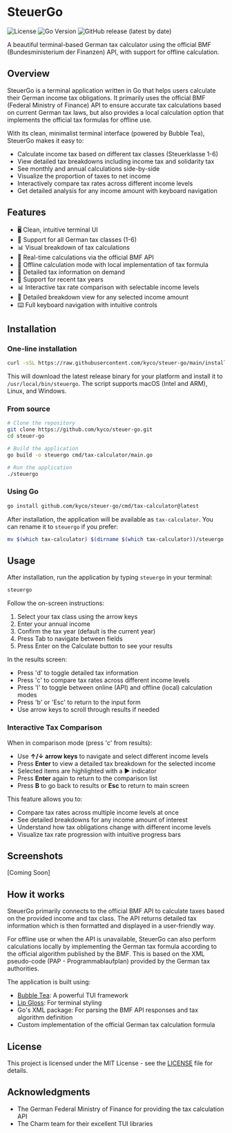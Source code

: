 # SteuerGo

![License](https://img.shields.io/badge/license-MIT-blue)
![Go Version](https://img.shields.io/badge/go-%3E%3D1.18-blue)
![GitHub release (latest by date)](https://img.shields.io/github/v/release/kyco/steuer-go)

A beautiful terminal-based German tax calculator using the official BMF (Bundesministerium der Finanzen) API, with support for offline calculation.

## Overview

SteuerGo is a terminal application written in Go that helps users calculate their German income tax obligations. It primarily uses the official BMF (Federal Ministry of Finance) API to ensure accurate tax calculations based on current German tax laws, but also provides a local calculation option that implements the official tax formulas for offline use.

With its clean, minimalist terminal interface (powered by Bubble Tea), SteuerGo makes it easy to:

- Calculate income tax based on different tax classes (Steuerklasse 1-6)
- View detailed tax breakdowns including income tax and solidarity tax
- See monthly and annual calculations side-by-side
- Visualize the proportion of taxes to net income
- Interactively compare tax rates across different income levels
- Get detailed analysis for any income amount with keyboard navigation

## Features

- 🖥️ Clean, intuitive terminal UI
- 🔢 Support for all German tax classes (1-6)
- 📊 Visual breakdown of tax calculations
- 🔄 Real-time calculations via the official BMF API
- 🧮 Offline calculation mode with local implementation of tax formula
- 📝 Detailed tax information on demand
- 📅 Support for recent tax years
- 📊 Interactive tax rate comparison with selectable income levels
- 🎯 Detailed breakdown view for any selected income amount
- ⌨️ Full keyboard navigation with intuitive controls

## Installation

### One-line installation

```bash
curl -sSL https://raw.githubusercontent.com/kyco/steuer-go/main/install.sh | bash
```

This will download the latest release binary for your platform and install it to `/usr/local/bin/steuergo`. The script supports macOS (Intel and ARM), Linux, and Windows.

### From source

```bash
# Clone the repository
git clone https://github.com/kyco/steuer-go.git
cd steuer-go

# Build the application
go build -o steuergo cmd/tax-calculator/main.go

# Run the application
./steuergo
```

### Using Go

```bash
go install github.com/kyco/steuer-go/cmd/tax-calculator@latest
```

After installation, the application will be available as `tax-calculator`. You can rename it to `steuergo` if you prefer:

```bash
mv $(which tax-calculator) $(dirname $(which tax-calculator))/steuergo
```

## Usage

After installation, run the application by typing `steuergo` in your terminal:

```bash
steuergo
```

Follow the on-screen instructions:

1. Select your tax class using the arrow keys
2. Enter your annual income
3. Confirm the tax year (default is the current year)
4. Press Tab to navigate between fields
5. Press Enter on the Calculate button to see your results

In the results screen:
- Press 'd' to toggle detailed tax information
- Press 'c' to compare tax rates across different income levels
- Press 'l' to toggle between online (API) and offline (local) calculation modes
- Press 'b' or 'Esc' to return to the input form
- Use arrow keys to scroll through results if needed

### Interactive Tax Comparison

When in comparison mode (press 'c' from results):
- Use **↑/↓ arrow keys** to navigate and select different income levels
- Press **Enter** to view a detailed tax breakdown for the selected income
- Selected items are highlighted with a **▶** indicator
- Press **Enter** again to return to the comparison list
- Press **B** to go back to results or **Esc** to return to main screen

This feature allows you to:
- Compare tax rates across multiple income levels at once
- See detailed breakdowns for any income amount of interest
- Understand how tax obligations change with different income levels
- Visualize tax rate progression with intuitive progress bars

## Screenshots

[Coming Soon]

## How it works

SteuerGo primarily connects to the official BMF API to calculate taxes based on the provided income and tax class. The API returns detailed tax information which is then formatted and displayed in a user-friendly way.

For offline use or when the API is unavailable, SteuerGo can also perform calculations locally by implementing the German tax formula according to the official algorithm published by the BMF. This is based on the XML pseudo-code (PAP - Programmablaufplan) provided by the German tax authorities.

The application is built using:
- [Bubble Tea](https://github.com/charmbracelet/bubbletea): A powerful TUI framework
- [Lip Gloss](https://github.com/charmbracelet/lipgloss): For terminal styling
- Go's XML package: For parsing the BMF API responses and tax algorithm definition
- Custom implementation of the official German tax calculation formula

## License

This project is licensed under the MIT License - see the [LICENSE](LICENSE) file for details.

## Acknowledgments

- The German Federal Ministry of Finance for providing the tax calculation API
- The Charm team for their excellent TUI libraries
